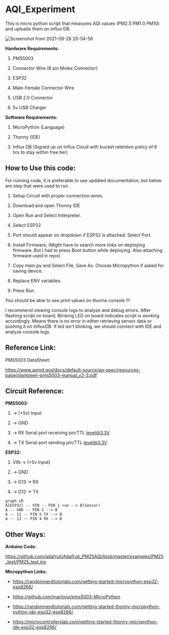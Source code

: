 # AQI_Experiment


This is micro python script that measures AQI values (PM2.5 PM1.0 PM10) and uploads them on influx DB.


![Screenshot from 2021-08-28 20-54-56](https://user-images.githubusercontent.com/13708372/131223616-d2567a1c-a869-4f4e-8598-77c323ae7000.png)

  

**Hardware Requirements:**

  

1) PMS5003

2) Connector Wire (8 pin Molex Connector)

3) ESP32

3) Male-Female Connector Wire

4) USB 2.0 Connector

5) 5v USB Charger

  
  

**Software Requirements:**

  

1) MicroPython (Language)

2) Thonny (IDE)

3) Influx DB (Signed up on Influx Cloud with bucket retention policy of 6 hrs to stay within free tier)

  
  

## How to Use this code:

  

For running code, it is preferable to use updated documentation, but below are step that were used to run

1) Setup Circuit with proper connection wires.

2) Download and open Thonny IDE

3) Open Run and Select Interpreter.

4) Select ESP32

5) Port should appear on dropdown if ESP32 is attached. Select Port.

6) Install Firmware, (Might have to search more links on deploying firmware. But I had to press Boot button while deploying. Also attaching firmware used in repo)

7) Copy main.py and Select File, Save As. Choose Micropython if asked for saving device.

8) Replace ENV variables.

9) Press Run.

  
  

You should be able to see print values on thonne console !!! 

I recommend viewing console logs to analyze and debug errors.
After flashing script on board, Blinking LED on board indicates script is working accordingly. Means there is no error in either retrieving sensor data or pushing it on InfluxDB. If led isn't blinking, we should connect with IDE and analyze console logs.

  
  
  

## Reference Link:

  

PMS5003 DataSheet:

https://www.aqmd.gov/docs/default-source/aq-spec/resources-page/plantower-pms5003-manual_v2-3.pdf

  
  

## Circuit Reference:

  

**PMS5003:**

  

1. -> (+5v) Input

2. -> GND

4. -> RX Serial port receiving pin/TTL level@3.3V

5. -> TX Serial port sending pin/TTL level@3.3V

  
  
  

**ESP32:**

1. VIN -> (+5v Input)

2. -> GND

3. -> D13 -> RX

4. -> D12 -> TX

  
  ```mermaid
graph LR
A[ESP32] -- VIN -- PIN 1 +ve --> B(Sensor)
A -- GND -- PIN 2 --> B
A -- 12 -- PIN 5 TX --> B
A -- 13 -- PIN 4 RX --> B
```
  

## Other Ways:

**Arduino Code:**

  

https://github.com/adafruit/Adafruit_PM25AQI/blob/master/examples/PM25_test/PM25_test.ino

  
  

**Micropython Links:**

  

- https://randomnerdtutorials.com/getting-started-micropython-esp32-esp8266/

- https://github.com/martonz/pms5003-MicroPython

- https://randomnerdtutorials.com/getting-started-thonny-micropython-python-ide-esp32-esp8266/

- https://microcontrollerslab.com/getting-started-thonny-micropython-ide-esp32-esp8266/



